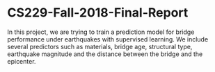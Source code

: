 # CS229-Fall-2018-Final-Report

In this project, we are trying to train a prediction model for bridge performance under earthquakes with supervised learning. We include several predictors such as materials, bridge age, structural type, earthquake magnitude and the distance between the bridge and the epicenter. 
